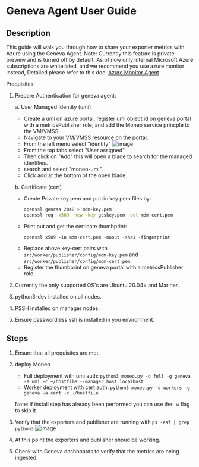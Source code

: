Geneva Agent User Guide
=====
Description
-----
This guide will walk you through how to share your exporter metrics with Azure using the Geneva Agent.
Note: Currently this feature is private preview and is turned off by default. As of now only internal Microsoft Azure subscriptions are whitelisted, and we recommend you use azure monitor instead, Detailed please refer to this doc: [Azure Monitor Agent](AzureMonitorAgent.md)

Prequisites:
1. Prepare Authentication for geneva agent:

    a. User Managed Identity (umi)
    - Create a umi on azure portal, register umi object id on geneva portal with a metricsPublisher role, and add the Moneo service princple to the VM/VMSS
    - Navigate to your VM/VMSS resource on the portal.
    - From the left menu select "identity" ![image](https://user-images.githubusercontent.com/70273488/227347854-89a1fbaa-d9ca-4694-97fa-cac2fd59ea6f.png)
    - From the top tabs select "User assigned"
    - Then click on "Add" this will open a blade to search for the managed identities.
    - search and select "moneo-umi".
    - Click add at the bottom of the open blade.

    b. Certificate (cert)
    - Create Private key pem and public key pem files by:
      ```bash
      openssl genrsa 2048 > mdm-key.pem
      openssl req -x509 -new -key gcskey.pem -out mdm-cert.pem
      ```
    - Print out and get the certicate thumbprint:
      ```
      openssl x509 -in mdm-cert.pem -noout -sha1 -fingerprint
      ```
    - Replace above key-cert pairs with `src/worker/publisher/config/mdm-key.pem` and `src/worker/publisher/config/mdm-cert.pem`
    - Register the thumbprint on geneva portal with a metricsPublisher role.
2. Currently the only supported OS's are Ubuntu 20.04+ and Mariner.
3. python3-dev installed on all nodes.
4. PSSH installed on manager nodes.
5. Ensure passwordless ssh is installed in you environment.

Steps
-----
1. Ensure that all prequisites are met.
2. deploy Moneo
    - Full deployment with umi auth:
   ```python3 moneo.py -d full -g geneva -a umi -c ~/hostfile --manager_host localhost```
    - Worker deployment with cert auth:
   ```python3 moneo.py -d workers -g geneva -a cert -c ~/hostfile```
  
    Note: if install step has already been performed you can use the `-w` flag to skip it.

3. Verify that the exporters and publisher are running with ```ps -eaf | grep python3```
    ![image](https://user-images.githubusercontent.com/70273488/227356884-df1fbc1d-40d1-445c-95c8-756c93df5c10.png)

4. At this point the exporters and publisher shoud be working.

5. Check with Geneva dashboards to verify that the metrics are being ingested.

